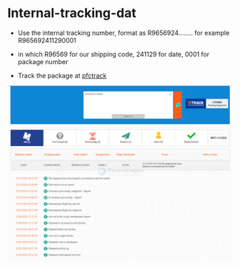 
# Internal-tracking-dat

- Use the internal tracking number, format as R9656924........ for example R965692411290001 

- in which R96569 for our shipping code, 241129 for date, 0001 for package number 

- Track the package at [pfctrack](http://pfctrack.com/) 

![](2024-12-12-15-39-57.png)


